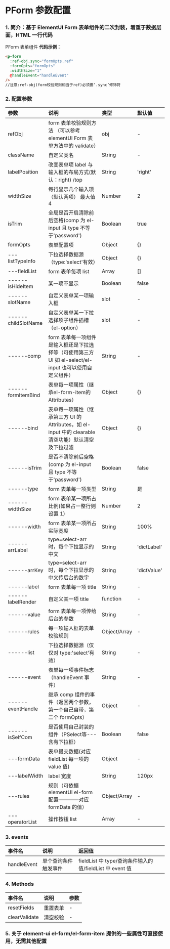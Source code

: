# PForm 参数配置

### 1. 简介：基于 ElementUI Form 表单组件的二次封装，着重于数据层面，HTML 一行代码

PForm 表单组件
**代码示例：**

```html
<p-form
  :ref-obj.sync="formOpts.ref"
  :formOpts="formOpts"
  :widthSize="1"
  @handleEvent="handleEvent"
/>
//注意:ref-obj(form校验规则相当于ref)必须要‘.sync’修饰符
```
### 2. 配置参数

| 参数                | 说明                                                                   | 类型         | 默认值      |
| :------------------ |:---------------------------------------------------------------------| :----------- | :---------- |
| refObj              | form 表单校验规则方法 （可以参考 elementUI Form 表单方法中的 validate）                  | obj          | -           |
| className           | 自定义类名                                                                | String       | -           |
| labelPosition       | 改变表单项 label 与输入框的布局方式(默认：right) /top                                 | String       | 'right'     |
| widthSize           | 每行显示几个输入项（默认两项） 最大值 4                                                | Number       | 2           |
| isTrim              | 全局是否开启清除前后空格(comp 为 el-input 且 type 不等于'password')                   | Boolean      | true        |
| formOpts            | 表单配置项                                                                | Object       | {}          |
| ---listTypeInfo     | 下拉选择数据源（type:'select'有效）                                             | Object       | {}          |
| ---fieldList        | form 表单每项 list                                                       | Array        | []          |
| ------isHideItem    | 某一项不显示                                                               | Boolean      | false       |
| ------slotName      | 自定义表单某一项输入框                                                          | slot         | -           |
| ------childSlotName | 自定义表单某一下拉选择项子组件插槽（el-option）                                         | slot         | -           |
| ------comp          | form 表单每一项组件是输入框还是下拉选择等（可使用第三方 UI 如 el-select/el-input 也可以使用自定义组件）   | String       | -           |
| ------formItemBind  | 表单每一项属性（继承el-form-item的 Attributes）                                  | Object       | {}          |
| ------bind          | 表单每一项属性（继承第三方 UI 的 Attributes，如 el-input 中的 clearable 清空功能）默认清空及下拉过滤 | Object       | {}          |
| ------isTrim        | 是否不清除前后空格(comp 为 el-input 且 type 不等于'password')                      | Boolean      | false       |
| ------type          | form 表单每一项类型                                                         | String       | 是          |
| ------widthSize     | form 表单某一项所占比例(如果占一整行则设置 1)                                          | Number       | 2           |
| ------width         | form 表单某一项所占实际宽度                                                     | String       | 100%        |
| ------arrLabel      | type=select-arr 时，每个下拉显示的中文                                          | String       | 'dictLabel' |
| ------arrKey        | type=select-arr 时，每个下拉显示的中文传后台的数字                                    | String       | 'dictValue' |
| ------label         | form 表单每一项 title                                                     | String       | -           |
| ------labelRender   | 自定义某一项 title                                                         | function     | -           |
| ------value         | form 表单每一项传给后台的参数                                                    | String       | -           |
| ------rules         | 每一项输入框的表单校验规则                                                        | Object/Array | -           |
| ------list          | 下拉选择数据源（仅仅对 type:'select'有效）                                         | String       | -           |
| ------event         | 表单每一项事件标志（handleEvent 事件）                                            | String       | -           |
| ------eventHandle   | 继承 comp 组件的事件（返回两个参数，第一个自己自带，第二个 formOpts）                           | Object       | -           |
| ------isSelfCom     | 是否使用自己封装的组件（PSelect等---含有下拉框）                                        | Boolean      | false       |
| ---formData         | 表单提交数据(对应 fieldList 每一项的 value 值)                                    | Object       | -           |
| ---labelWidth       | label 宽度                                                             | String       | 120px       |
| ---rules            | 规则（可依据 elementUI el-form 配置————对应 formData 的值）                       | Object/Array | -           |
| ---operatorList     | 操作按钮 list                                                            | Array        | -           |
### 3. events

| 事件名      | 说明                 | 返回值                                                   |
| :---------- | :------------------- | :------------------------------------------------------- |
| handleEvent | 单个查询条件触发事件 | fieldList 中 type/查询条件输入的值/fieldList 中 event 值 |

### 4. Methods

| 事件名        | 说明     | 参数 |
| :------------ | :------- | :--- |
| resetFields   | 重置表单 | -    |
| clearValidate | 清空校验 | -    |


### 5. 关于 element-ui el-form/el-form-item 提供的一些属性可直接使用，无需其他配置
